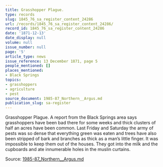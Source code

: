 ```yaml
---
title: Grasshopper Plague.
type: records
slug: 1845_76_sa_register_content_24286
url: /records/1845_76_sa_register_content_24286/
record_id: 1845_76_sa_register_content_24286
date: '1871-12-13'
date_display: null
volume: null
issue_number: null
page: '5'
article_type: news
issue_reference: 13 December 1871, page 5
people_mentioned: []
places_mentioned:
- Black Springs
topics:
- grasshoppers
- agriculture
- pest
source_document: 1985-87_Northern__Argus.md
publication_slug: sa-register
---
```


Grasshopper Plague.  A report from the Black Springs area says grasshoppers have been bad there for some weeks and thick clusters of half an acres have been common.  Last Friday and Saturday the army of pests was so dense that everything green was eaten and trees have also been stripped of bark and branches as thick as a man’s little finger.  It was impossible to keep them out of the houses.  They got into the milk and the cupboards and ate innumerable holes in the muslin curtains.

Source: [1985-87_Northern__Argus.md](/downloads/markdown/1985-87_Northern__Argus.md)
